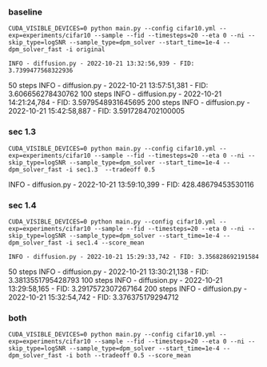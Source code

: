 ### baseline 
```
CUDA_VISIBLE_DEVICES=0 python main.py --config cifar10.yml --exp=experiments/cifar10 --sample --fid --timesteps=20 --eta 0 --ni --skip_type=logSNR --sample_type=dpm_solver --start_time=1e-4 --dpm_solver_fast -i original
```
    INFO - diffusion.py - 2022-10-21 13:32:56,939 - FID: 3.7399477568322936
50 steps
    INFO - diffusion.py - 2022-10-21 13:57:51,381 - FID: 3.606656278430762
100 steps
    INFO - diffusion.py - 2022-10-21 14:21:24,784 - FID: 3.5979548931645695
200 steps
    INFO - diffusion.py - 2022-10-21 15:42:58,887 - FID: 3.5917284702100005

### sec 1.3
```
CUDA_VISIBLE_DEVICES=0 python main.py --config cifar10.yml --exp=experiments/cifar10 --sample --fid --timesteps=20 --eta 0 --ni --skip_type=logSNR --sample_type=dpm_solver --start_time=1e-4 --dpm_solver_fast -i sec1.3  --tradeoff 0.5
```
INFO - diffusion.py - 2022-10-21 13:59:10,399 - FID: 428.48679453530116

### sec 1.4
```
CUDA_VISIBLE_DEVICES=0 python main.py --config cifar10.yml --exp=experiments/cifar10 --sample --fid --timesteps=20 --eta 0 --ni --skip_type=logSNR --sample_type=dpm_solver --start_time=1e-4 --dpm_solver_fast -i sec1.4 --score_mean 
```
    INFO - diffusion.py - 2022-10-21 15:29:33,742 - FID: 3.356828692191584
50 steps
    INFO - diffusion.py - 2022-10-21 13:30:21,138 - FID: 3.3813551795428793
100 steps
    INFO - diffusion.py - 2022-10-21 13:29:58,165 - FID: 3.2917572307267164
200 steps
    INFO - diffusion.py - 2022-10-21 15:32:54,742 - FID: 3.376375179294712

### both
```
CUDA_VISIBLE_DEVICES=0 python main.py --config cifar10.yml --exp=experiments/cifar10 --sample --fid --timesteps=20 --eta 0 --ni --skip_type=logSNR --sample_type=dpm_solver --start_time=1e-4 --dpm_solver_fast -i both --tradeoff 0.5 --score_mean
```
